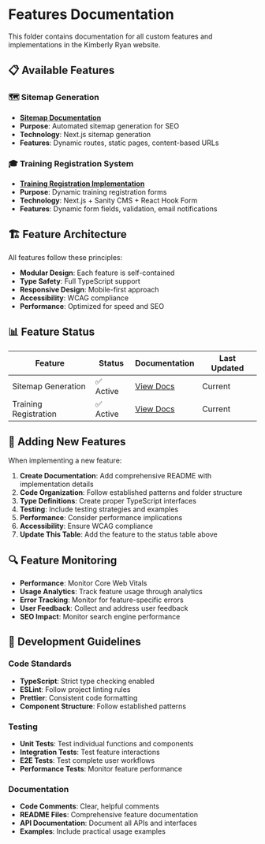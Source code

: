 # Features Documentation

This folder contains documentation for all custom features and implementations in the Kimberly Ryan website.

## 📋 Available Features

### 🗺️ Sitemap Generation
- **[Sitemap Documentation](./SITEMAP_DOCUMENTATION.md)**
- **Purpose**: Automated sitemap generation for SEO
- **Technology**: Next.js sitemap generation
- **Features**: Dynamic routes, static pages, content-based URLs

### 🎓 Training Registration System
- **[Training Registration Implementation](./TRAINING_REGISTRATION_IMPLEMENTATION.md)**
- **Purpose**: Dynamic training registration forms
- **Technology**: Next.js + Sanity CMS + React Hook Form
- **Features**: Dynamic form fields, validation, email notifications

## 🏗️ Feature Architecture

All features follow these principles:
- **Modular Design**: Each feature is self-contained
- **Type Safety**: Full TypeScript support
- **Responsive Design**: Mobile-first approach
- **Accessibility**: WCAG compliance
- **Performance**: Optimized for speed and SEO

## 📊 Feature Status

| Feature | Status | Documentation | Last Updated |
|---------|--------|---------------|--------------|
| Sitemap Generation | ✅ Active | [View Docs](./SITEMAP_DOCUMENTATION.md) | Current |
| Training Registration | ✅ Active | [View Docs](./TRAINING_REGISTRATION_IMPLEMENTATION.md) | Current |

## 🚀 Adding New Features

When implementing a new feature:

1. **Create Documentation**: Add comprehensive README with implementation details
2. **Code Organization**: Follow established patterns and folder structure
3. **Type Definitions**: Create proper TypeScript interfaces
4. **Testing**: Include testing strategies and examples
5. **Performance**: Consider performance implications
6. **Accessibility**: Ensure WCAG compliance
7. **Update This Table**: Add the feature to the status table above

## 🔍 Feature Monitoring

- **Performance**: Monitor Core Web Vitals
- **Usage Analytics**: Track feature usage through analytics
- **Error Tracking**: Monitor for feature-specific errors
- **User Feedback**: Collect and address user feedback
- **SEO Impact**: Monitor search engine performance

## 📝 Development Guidelines

### Code Standards
- **TypeScript**: Strict type checking enabled
- **ESLint**: Follow project linting rules
- **Prettier**: Consistent code formatting
- **Component Structure**: Follow established patterns

### Testing
- **Unit Tests**: Test individual functions and components
- **Integration Tests**: Test feature interactions
- **E2E Tests**: Test complete user workflows
- **Performance Tests**: Monitor feature performance

### Documentation
- **Code Comments**: Clear, helpful comments
- **README Files**: Comprehensive feature documentation
- **API Documentation**: Document all APIs and interfaces
- **Examples**: Include practical usage examples
